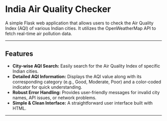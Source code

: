 # India Air Quality Checker

A simple Flask web application that allows users to check the Air Quality Index (AQI) of various Indian cities. It utilizes the OpenWeatherMap API to fetch real-time air pollution data.

---

## Features

* **City-wise AQI Search:** Easily search for the Air Quality Index of specific Indian cities.
* **Detailed AQI Information:** Displays the AQI value along with its corresponding category (e.g., Good, Moderate, Poor) and a color-coded indicator for quick understanding.
* **Robust Error Handling:** Provides user-friendly messages for invalid city names, API issues, or network problems.
* **Simple & Clean Interface:** A straightforward user interface built with HTML.

---

